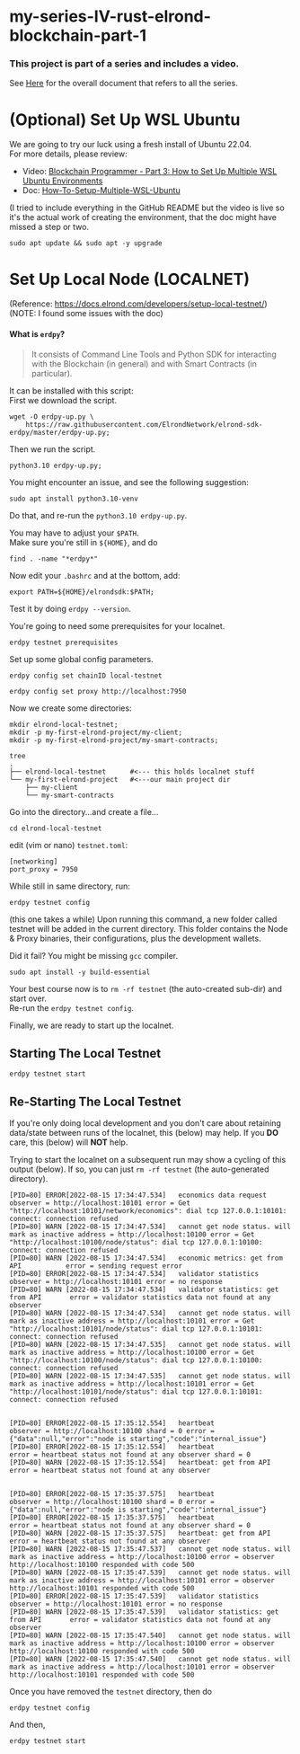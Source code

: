 # my-series-IV-rust-elrond-blockchain-part-1

### This project is part of a series and includes a video.

See [Here](https://github.com/elicorrales/blockchain-tutorials/blob/main/README.md) for the overall document that
refers to all the series.  
  
# (Optional) Set Up WSL Ubuntu  
  We are going to try our luck using a fresh install of Ubuntu 22.04.  
  For more details, please review:  
  - Video: [Blockchain Programmer - Part 3: How to Set Up Multiple WSL Ubuntu Environments](https://www.youtube.com/watch?v=9hssNB5LiVE&list=PLNKa8O7lX-w5nEQjNbFRQV7e3Sd4qLi44&index=3)  
  -   Doc: [How-To-Setup-Multiple-WSL-Ubuntu](https://github.com/elicorrales/blockchain-tutorials/blob/main/How-To-Setup-Multiple-WSL-Ubuntu.md)  

  (I tried to include everything in the GitHub README but the video is live so it's the actual work of creating the environment, that the doc might have missed a step or two.  

```
sudo apt update && sudo apt -y upgrade
```


# Set Up Local Node (LOCALNET)  
(Reference: https://docs.elrond.com/developers/setup-local-testnet/)  
(NOTE: I found some issues with the doc)  
  
#### What is ```erdpy```?  
> It consists of Command Line Tools and Python SDK 
> for interacting with the Blockchain (in general) 
> and with Smart Contracts (in particular).
  
It can be installed with this script:  
First we download the script.  
```
wget -O erdpy-up.py \
    https://raw.githubusercontent.com/ElrondNetwork/elrond-sdk-erdpy/master/erdpy-up.py;
```
  
Then we run the script.  
```
python3.10 erdpy-up.py;
```
  
You might encounter an issue, and see the following suggestion:  
```
sudo apt install python3.10-venv
```
  
Do that, and re-run the ```python3.10 erdpy-up.py```.  
  
You may have to adjust your ```$PATH```.  
Make sure you're still in ```${HOME}```, and do
```
find . -name "*erdpy*"
```
  
Now edit your ```.bashrc``` and at the bottom, add:  
```
export PATH=${HOME}/elrondsdk:$PATH;
```
  
Test it by doing ```erdpy --version```.  
  
You're going to need some prerequisites for your localnet.  
```
erdpy testnet prerequisites
```
  
Set up some global config parameters.  
```
erdpy config set chainID local-testnet
```
```
erdpy config set proxy http://localhost:7950
```
  
Now we create some directories:  
```
mkdir elrond-local-testnet;
mkdir -p my-first-elrond-project/my-client;
mkdir -p my-first-elrond-project/my-smart-contracts;
```
  
```
tree
.
├── elrond-local-testnet      #<--- this holds localnet stuff
└── my-first-elrond-project   #<---our main project dir
    ├── my-client
    └── my-smart-contracts
```
  
Go into the directory...and create a file...
```
cd elrond-local-testnet
```
edit (vim or nano) ```testnet.toml```:  
```
[networking]
port_proxy = 7950
```
  
While still in same directory, run:  
```
erdpy testnet config
```
  
(this one takes a while)
Upon running this command, a new folder called testnet will be added in the current directory. This folder contains the Node & Proxy binaries, their configurations, plus the development wallets.  
  
Did it fail?  You might be missing ```gcc``` compiler.  
```
sudo apt install -y build-essential
```
  
Your best course now is to ```rm -rf testnet``` (the auto-created sub-dir) and start over.  
Re-run the ```erdpy testnet config```.  
  
Finally, we are ready to start up the localnet.  
  
## Starting The Local Testnet  
```
erdpy testnet start
```
  
## Re-Starting The Local Testnet  
 
If you're only doing local development and you don't care about retaining data/state between runs of the localnet, this (below) may help.  If you **DO** care, this (below) will **NOT** help.  
  
Trying to start the localnet on a subsequent run may show a cycling of this output (below).  If so, you can just ```rm -rf testnet``` (the auto-generated directory).  
```
[PID=80] ERROR[2022-08-15 17:34:47.534]   economics data request                   observer = http://localhost:10101 error = Get "http://localhost:10101/network/economics": dial tcp 127.0.0.1:10101: connect: connection refused
[PID=80] WARN [2022-08-15 17:34:47.534]   cannot get node status. will mark as inactive address = http://localhost:10100 error = Get "http://localhost:10100/node/status": dial tcp 127.0.0.1:10100: connect: connection refused
[PID=80] WARN [2022-08-15 17:34:47.534]   economic metrics: get from API           error = sending request error
[PID=80] ERROR[2022-08-15 17:34:47.534]   validator statistics                     observer = http://localhost:10101 error = no response
[PID=80] WARN [2022-08-15 17:34:47.534]   validator statistics: get from API       error = validator statistics data not found at any observer
[PID=80] WARN [2022-08-15 17:34:47.534]   cannot get node status. will mark as inactive address = http://localhost:10101 error = Get "http://localhost:10101/node/status": dial tcp 127.0.0.1:10101: connect: connection refused
[PID=80] WARN [2022-08-15 17:34:47.535]   cannot get node status. will mark as inactive address = http://localhost:10100 error = Get "http://localhost:10100/node/status": dial tcp 127.0.0.1:10100: connect: connection refused
[PID=80] WARN [2022-08-15 17:34:47.535]   cannot get node status. will mark as inactive address = http://localhost:10101 error = Get "http://localhost:10101/node/status": dial tcp 127.0.0.1:10101: connect: connection refused


[PID=80] ERROR[2022-08-15 17:35:12.554]   heartbeat                                observer = http://localhost:10100 shard = 0 error = {"data":null,"error":"node is starting","code":"internal_issue"}
[PID=80] ERROR[2022-08-15 17:35:12.554]   heartbeat                                error = heartbeat status not found at any observer shard = 0
[PID=80] WARN [2022-08-15 17:35:12.554]   heartbeat: get from API                  error = heartbeat status not found at any observer


[PID=80] ERROR[2022-08-15 17:35:37.575]   heartbeat                                observer = http://localhost:10100 shard = 0 error = {"data":null,"error":"node is starting","code":"internal_issue"}
[PID=80] ERROR[2022-08-15 17:35:37.575]   heartbeat                                error = heartbeat status not found at any observer shard = 0
[PID=80] WARN [2022-08-15 17:35:37.575]   heartbeat: get from API                  error = heartbeat status not found at any observer
[PID=80] WARN [2022-08-15 17:35:47.537]   cannot get node status. will mark as inactive address = http://localhost:10100 error = observer http://localhost:10100 responded with code 500
[PID=80] WARN [2022-08-15 17:35:47.539]   cannot get node status. will mark as inactive address = http://localhost:10101 error = observer http://localhost:10101 responded with code 500
[PID=80] ERROR[2022-08-15 17:35:47.539]   validator statistics                     observer = http://localhost:10101 error = no response
[PID=80] WARN [2022-08-15 17:35:47.539]   validator statistics: get from API       error = validator statistics data not found at any observer
[PID=80] WARN [2022-08-15 17:35:47.540]   cannot get node status. will mark as inactive address = http://localhost:10100 error = observer http://localhost:10100 responded with code 500
[PID=80] WARN [2022-08-15 17:35:47.540]   cannot get node status. will mark as inactive address = http://localhost:10101 error = observer http://localhost:10101 responded with code 500
```
  
Once you have removed the ```testnet``` directory, then do
```
erdpy testnet config
```
  
And then,
```
erdpy testnet start
```
